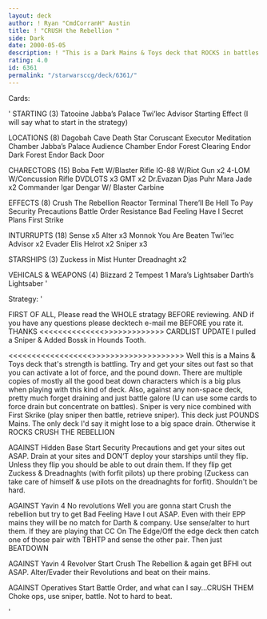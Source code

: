 ```yaml
---
layout: deck
author: ! Ryan "CmdCorranH" Austin
title: ! "CRUSH the Rebellion "
side: Dark
date: 2000-05-05
description: ! "This is a Dark Mains & Toys deck that ROCKS in battles."
rating: 4.0
id: 6361
permalink: "/starwarsccg/deck/6361/"
---
```

Cards: 

'
STARTING (3)
Tatooine Jabba’s Palace
Twi’lec Advisor
Starting Effect (I will say what to start in the strategy)

LOCATIONS (8)
Dagobah Cave
Death Star
Coruscant
Executor Meditation Chamber
Jabba’s Palace Audience Chamber
Endor Forest Clearing
Endor Dark Forest
Endor Back Door

CHARECTORS (15)
Boba Fett W/Blaster Rifle
IG-88 W/Riot Gun x2
4-LOM W/Concussion Rifle
DVDLOTS x3
GMT x2
Dr.Evazan
Djas Puhr
Mara Jade x2
Commander Igar
Dengar W/ Blaster Carbine

EFFECTS (8)
Crush The Rebellion
Reactor Terminal
There’ll Be Hell To Pay
Security Precautions
Battle Order
Resistance
Bad Feeling Have I
Secret Plans
First Strike

INTURRUPTS (18)
Sense x5
Alter x3
Monnok
You Are Beaten
Twi’lec Advisor x2
Evader
Elis Helrot x2
Sniper x3

STARSHIPS (3)
Zuckess in Mist Hunter
Dreadnaght x2

VEHICALS & WEAPONS (4)
Blizzard 2
Tempest 1
Mara’s Lightsaber
Darth’s Lightsaber
'

Strategy: '

FIRST OF ALL, Please read the WHOLE stratagy BEFORE reviewing. AND if you have any questions please decktech e-mail me BEFORE you rate it. THANKS
<<<<<<<<<<<<<<>>>>>>>>>>>>>
CARDLIST UPDATE I pulled a Sniper & Added Bossk in Hounds Tooth.

<<<<<<<<<<<<<<<<<<>>>>>>>>>>>>>>>>>>>>
Well this is a Mains & Toys deck that's strength is battling. Try and get your sites out fast so that you can activate a lot of force, and the pound down. There are multiple copies of mostly all the good beat down characters which is a big plus when playing with this kind of deck. Also, against any non-space deck, pretty much forget draining and just battle galore (U can use some cards to force drain but concentrate on battles). Sniper is very nice combined with First Skrike (play sniper then battle, retrieve sniper). This deck just POUNDS Mains. The only deck I'd say it might lose to a big space drain. Otherwise it ROCKS CRUSH THE REBELLION 

AGAINST Hidden Base Start Security Precautions and get your sites out ASAP. Drain at your sites and DON’T deploy your starships until they flip. Unless they flip you should be able to out drain them. If they flip get Zuckess & Dreadnaghts (with forfit pilots) up there probing (Zuckess can take care of himself & use pilots on the dreadnaghts for forfit). Shouldn't be hard.

AGAINST Yavin 4 No revolutions Well you are gonna start Crush the rebellion but try to get Bad Feeling Have I out ASAP. Even with their EPP mains they will be no match for Darth & company. Use sense/alter to hurt them. If they are playing that CC On The Edge/Off the edge deck then catch one of those pair with TBHTP and sense the other pair. Then just BEATDOWN

AGAINST Yavin 4 Revolver Start Crush The Rebellion & again get BFHI out ASAP. Alter/Evader their Revolutions and beat on their mains.

AGAINST Operatives Start Battle Order, and what can I say...CRUSH THEM Choke ops, use sniper, battle. Not to hard to beat.


'
